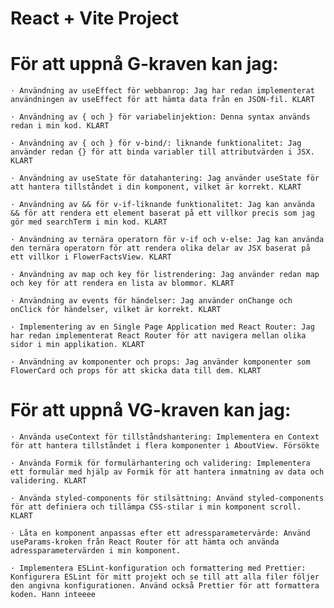 # React + Vite Project

# För att uppnå G-kraven kan jag:

    · Användning av useEffect för webbanrop: Jag har redan implementerat användningen av useEffect för att hämta data från en JSON-fil. KLART

    · Användning av { och } för variabelinjektion: Denna syntax används redan i min kod. KLART

    · Användning av { och } för v-bind/: liknande funktionalitet: Jag använder redan {} för att binda variabler till attributvärden i JSX. KLART

    · Användning av useState för datahantering: Jag använder useState för att hantera tillståndet i din komponent, vilket är korrekt. KLART

    · Användning av && för v-if-liknande funktionalitet: Jag kan använda && för att rendera ett element baserat på ett villkor precis som jag gör med searchTerm i min kod. KLART

    · Användning av ternära operatorn för v-if och v-else: Jag kan använda den ternära operatorn för att rendera olika delar av JSX baserat på ett villkor i FlowerFactsView. KLART

    · Användning av map och key för listrendering: Jag använder redan map och key för att rendera en lista av blommor. KLART

    · Användning av events för händelser: Jag använder onChange och onClick för händelser, vilket är korrekt. KLART

    · Implementering av en Single Page Application med React Router: Jag har redan implementerat React Router för att navigera mellan olika sidor i min applikation. KLART

    · Användning av komponenter och props: Jag använder komponenter som FlowerCard och props för att skicka data till dem. KLART

# För att uppnå VG-kraven kan jag:

    · Använda useContext för tillståndshantering: Implementera en Context för att hantera tillståndet i flera komponenter i AboutView. Försökte

    · Använda Formik för formulärhantering och validering: Implementera ett formulär med hjälp av Formik för att hantera inmatning av data och validering. KLART

    · Använda styled-components för stilsättning: Använd styled-components för att definiera och tillämpa CSS-stilar i min komponent scroll. KLART

    · Låta en komponent anpassas efter ett adressparametervärde: Använd useParams-kroken från React Router för att hämta och använda adressparametervärden i min komponent.

    · Implementera ESLint-konfiguration och formattering med Prettier: Konfigurera ESLint för mitt projekt och se till att alla filer följer den angivna konfigurationen. Använd också Prettier för att formattera koden. Hann inteeee
